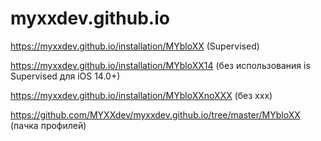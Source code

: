# myxxdev.github.io
https://myxxdev.github.io/installation/MYbloXX (Supervised)


https://myxxdev.github.io/installation/MYbloXX14 (без использования is Supervised для iOS 14.0+)


https://myxxdev.github.io/installation/MYbloXXnoXXX (без ххх)


https://github.com/MYXXdev/myxxdev.github.io/tree/master/MYbloXX (пачка профилей)
